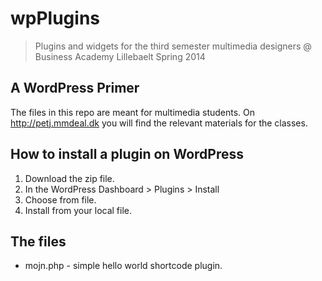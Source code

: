 wpPlugins
=========

> Plugins and widgets for the third semester multimedia designers
> @ Business Academy Lillebaelt
> Spring 2014

## A WordPress Primer
The files in this repo are meant for multimedia students.
On http://petj.mmdeal.dk you will find the relevant materials for the classes.

## How to install a plugin on WordPress

1. Download the zip file.
2. In the WordPress Dashboard > Plugins > Install
3. Choose from file.
4. Install from your local file.

## The files

* mojn.php - simple hello world shortcode plugin.

